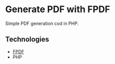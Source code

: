# Generate PDF with FPDF

Simple PDF generation cod in PHP.

## Technologies

- [FPDF](http://www.fpdf.org/)
- PHP